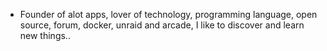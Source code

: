 - Founder of alot apps, lover of technology, programming language, open source, forum, docker, unraid and arcade, I like to discover and learn new things..
  <br>












































































































































































































































